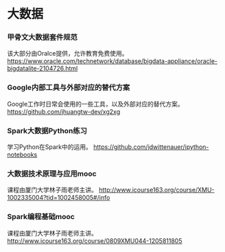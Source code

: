 大数据
===

### 甲骨文大数据套件规范
该大部分由Oralce提供，允许教育免费使用。
https://www.oracle.com/technetwork/database/bigdata-appliance/oracle-bigdatalite-2104726.html

### Google内部工具与外部对应的替代方案
Google工作时日常会使用的一些工具，以及外部对应的替代方案。
https://github.com/jhuangtw-dev/xg2xg

### Spark大数据Python练习
学习Python在Spark中的运用。
https://github.com/jdwittenauer/ipython-notebooks

### 大数据技术原理与应用mooc
课程由厦门大学林子雨老师主讲。
http://www.icourse163.org/course/XMU-1002335004?tid=1002458005#/info

### Spark编程基础mooc
课程由厦门大学林子雨老师主讲。
http://www.icourse163.org/course/0809XMU044-1205811805